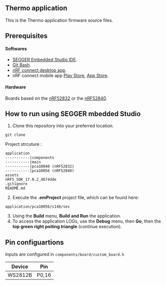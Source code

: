 ## Thermo application
This is the Thermo application firmware source files.

## Prerequisites
#### Softwares

* [SEGGER Embedded Studio IDE](https://www.segger.com/downloads/embedded-studio/).
* [Git Bash](https://git-scm.com/downloads).
* [nRF connect desktop app](https://www.nordicsemi.com/Software-and-tools/Development-Tools/nRF-Connect-for-desktop).
* nRF connect mobile app [Play Store](https://play.google.com/store/apps/details?id=no.nordicsemi.android.mcp), [App Store](https://apps.apple.com/us/app/nrf-connect/id1054362403).

#### Hardware
Boards based on the [nRF52832](https://www.nordicsemi.com/products/nrf52832) or the [nRF52840](https://www.nordicsemi.com/products/nrf52840).

## How to run using SEGGER mbedded Studio

1. Clone this repository into your preferred location.
```
git clone 
```
Project strcuture :
```
application
-----------|components
-----------|main
-----------|pca10040 (nRF52832)
-----------|pca10056 (nRF52840)
assets
nRF5_SDK_17.0.2_d674dde
.gitignore
README.md
```
2. Execute the **.emProject** project file, which can be found here:
```
application/pca10056/s140/ses
```
3.  Using the **Build** menu, **Build and Run** the application.
4.  To access the application LOGs, use the **Debug** menu, then **Go**, then the **top green right poiting triangle** (continue execution).

## Pin configuartions
Inputs are configured in ``components/board/custom_board.h``

|    Device    |  Pin  |
| ------------ | ----- |
| WS2812B      | P0,16 |
